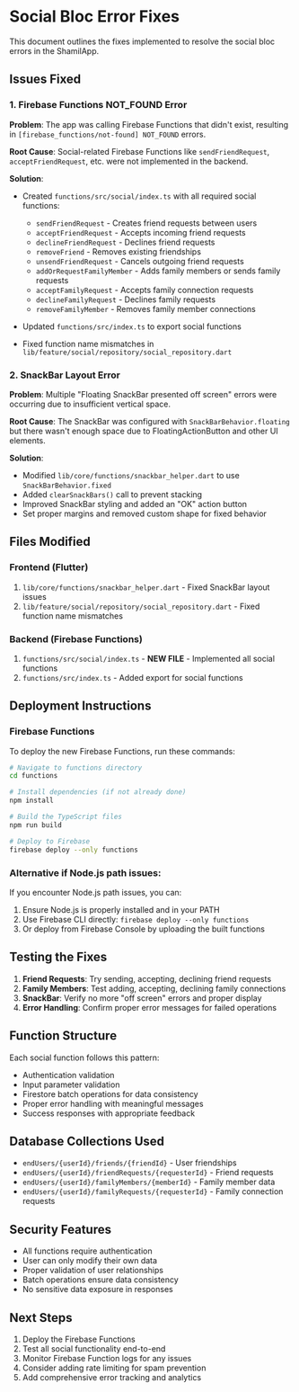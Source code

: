 # Social Bloc Error Fixes

This document outlines the fixes implemented to resolve the social bloc errors in the ShamilApp.

## Issues Fixed

### 1. Firebase Functions NOT_FOUND Error
**Problem**: The app was calling Firebase Functions that didn't exist, resulting in `[firebase_functions/not-found] NOT_FOUND` errors.

**Root Cause**: Social-related Firebase Functions like `sendFriendRequest`, `acceptFriendRequest`, etc. were not implemented in the backend.

**Solution**: 
- Created `functions/src/social/index.ts` with all required social functions:
  - `sendFriendRequest` - Creates friend requests between users
  - `acceptFriendRequest` - Accepts incoming friend requests
  - `declineFriendRequest` - Declines friend requests
  - `removeFriend` - Removes existing friendships
  - `unsendFriendRequest` - Cancels outgoing friend requests
  - `addOrRequestFamilyMember` - Adds family members or sends family requests
  - `acceptFamilyRequest` - Accepts family connection requests
  - `declineFamilyRequest` - Declines family requests
  - `removeFamilyMember` - Removes family member connections

- Updated `functions/src/index.ts` to export social functions
- Fixed function name mismatches in `lib/feature/social/repository/social_repository.dart`

### 2. SnackBar Layout Error
**Problem**: Multiple "Floating SnackBar presented off screen" errors were occurring due to insufficient vertical space.

**Root Cause**: The SnackBar was configured with `SnackBarBehavior.floating` but there wasn't enough space due to FloatingActionButton and other UI elements.

**Solution**: 
- Modified `lib/core/functions/snackbar_helper.dart` to use `SnackBarBehavior.fixed`
- Added `clearSnackBars()` call to prevent stacking
- Improved SnackBar styling and added an "OK" action button
- Set proper margins and removed custom shape for fixed behavior

## Files Modified

### Frontend (Flutter)
1. `lib/core/functions/snackbar_helper.dart` - Fixed SnackBar layout issues
2. `lib/feature/social/repository/social_repository.dart` - Fixed function name mismatches

### Backend (Firebase Functions)
1. `functions/src/social/index.ts` - **NEW FILE** - Implemented all social functions
2. `functions/src/index.ts` - Added export for social functions

## Deployment Instructions

### Firebase Functions
To deploy the new Firebase Functions, run these commands:

```bash
# Navigate to functions directory
cd functions

# Install dependencies (if not already done)
npm install

# Build the TypeScript files
npm run build

# Deploy to Firebase
firebase deploy --only functions
```

### Alternative if Node.js path issues:
If you encounter Node.js path issues, you can:
1. Ensure Node.js is properly installed and in your PATH
2. Use Firebase CLI directly: `firebase deploy --only functions`
3. Or deploy from Firebase Console by uploading the built functions

## Testing the Fixes

1. **Friend Requests**: Try sending, accepting, declining friend requests
2. **Family Members**: Test adding, accepting, declining family connections
3. **SnackBar**: Verify no more "off screen" errors and proper display
4. **Error Handling**: Confirm proper error messages for failed operations

## Function Structure

Each social function follows this pattern:
- Authentication validation
- Input parameter validation
- Firestore batch operations for data consistency
- Proper error handling with meaningful messages
- Success responses with appropriate feedback

## Database Collections Used

- `endUsers/{userId}/friends/{friendId}` - User friendships
- `endUsers/{userId}/friendRequests/{requesterId}` - Friend requests
- `endUsers/{userId}/familyMembers/{memberId}` - Family member data
- `endUsers/{userId}/familyRequests/{requesterId}` - Family connection requests

## Security Features

- All functions require authentication
- User can only modify their own data
- Proper validation of user relationships
- Batch operations ensure data consistency
- No sensitive data exposure in responses

## Next Steps

1. Deploy the Firebase Functions
2. Test all social functionality end-to-end
3. Monitor Firebase Function logs for any issues
4. Consider adding rate limiting for spam prevention
5. Add comprehensive error tracking and analytics 